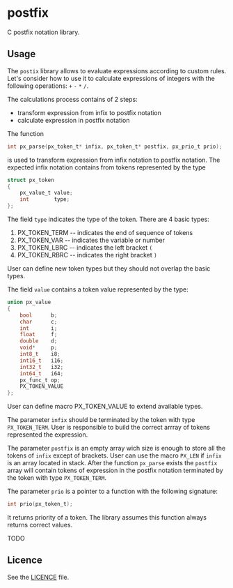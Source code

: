 # postfix

C postfix notation library.

## Usage

The `postix` library allows to evaluate expressions according to custom rules.
Let's consider how to use it to calculate expressions of integers with the
following operations: `+` `-` `*` `/`.

The calculations process contains of 2 steps:

 * transform expression from infix to postfix notation
 * calculate expression in postfix notation

The function

```C
int px_parse(px_token_t* infix, px_token_t* postfix, px_prio_t prio);
```

is used to transform expression from infix notation to postfix notation. The
expected infix notation contains from tokens represented by the type

```C
struct px_token
{
    px_value_t value;
    int        type;
};
```

The field `type` indicates the type of the token. There are 4 basic types:
 1. PX_TOKEN_TERM -- indicates the end of sequence of tokens
 2. PX_TOKEN_VAR -- indicates the variable or number
 3. PX_TOKEN_LBRC -- indicates the left bracket `(`
 4. PX_TOKEN_RBRC -- indicates the right bracket `)`

User can define new token types but they should not overlap the basic types.

The field `value` contains a token value represented by the type:

```C
union px_value
{
    bool      b;
    char      c;
    int       i;
    float     f;
    double    d;
    void*     p;
    int8_t    i8;
    int16_t   i16;
    int32_t   i32;
    int64_t   i64;
    px_func_t op;
    PX_TOKEN_VALUE
};
```

User can define macro PX_TOKEN_VALUE to extend available types.

The parameter `infix` should be terminated by the token with type
`PX_TOKEN_TERM`. User is responsible to build the correct arrray of tokens
represented the expression.

The parameter `postfix` is an empty array wich size is enough to store all the
tokens of `infix` except of brackets. User can use the macro `PX_LEN` if
`infix` is an array located in stack. After the function `px_parse` exists the
`postfix` array will contain tokens of expression in the postfix notation
terminated by the token with type `PX_TOKEN_TERM`.

The parameter `prio` is a pointer to a function with the following signature:

```C
int prio(px_token_t);
```

It returns priority of a token. The library assumes this function always
returns correct values.

TODO

## Licence

See the [LICENCE](https://github.com/vbogretsov/postfix/blob/master/LICENSE) file.
